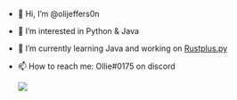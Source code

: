 - 👋 Hi, I’m @olijeffers0n
- 👀 I’m interested in Python & Java
- 🌱 I’m currently learning Java and working on [Rustplus.py](https://github.com/olijeffers0n/rustplus)
- 📫 How to reach me: Ollie#0175 on discord

  <img src="https://github-readme-stats.vercel.app/api/top-langs/?username=olijeffers0n&theme=onedark&layout=compact">
